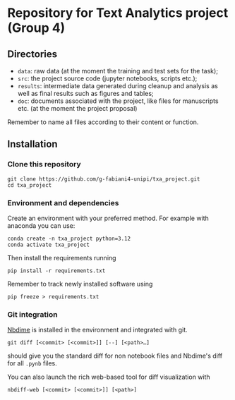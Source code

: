 # Repository for Text Analytics project (Group 4)

## Directories
- `data`: raw data (at the moment the training and test sets for the task);
- `src`: the project source code (jupyter notebooks, scripts etc.);
- `results`: intermediate data generated during cleanup and analysis as well as final results such as figures and tables;
- `doc`: documents associated with the project, like files for manuscripts etc. (at the moment the project proposal)

Remember to name all files according to their content or function.


## Installation
### Clone this repository

```
git clone https://github.com/g-fabiani4-unipi/txa_project.git
cd txa_project
```

### Environment and dependencies
Create an environment with your preferred method. For example with anaconda you can use:
```
conda create -n txa_project python=3.12
conda activate txa_project
```

Then install the requirements running
```
pip install -r requirements.txt
```

Remember to track newly installed software using

```
pip freeze > requirements.txt
```

### Git integration
[Nbdime](https://nbdime.readthedocs.io/en/stable/) is installed in the environment and integrated with git.
```
git diff [<commit> [<commit>]] [--] [<path>…​]
```
should give you the standard diff for non notebook files and Nbdime's diff for all `.pynb` files.

You can also launch the rich web-based tool for diff visualization with
```
nbdiff-web [<commit> [<commit>]] [<path>]
```
